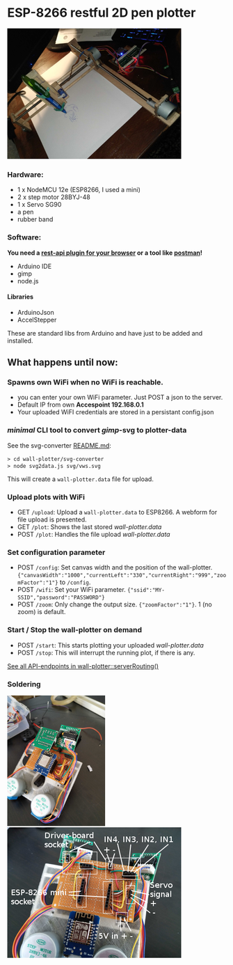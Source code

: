 # ESP-8266 restful 2D pen plotter
![pen-plotter prototype](assets/prototype-2d-penplotter.png "Board")


### Hardware:
- 1 x NodeMCU 12e (ESP8266, I used a mini)
- 2 x step motor 28BYJ-48
- 1 x Servo SG90
- a pen
- rubber band

### Software:
**You need a [rest-api plugin for your browser](https://github.com/RESTEDClient/RESTED) or a tool like [postman](https://www.getpostman.com/)!**
- Arduino IDE
- gimp
- node.js

#### Libraries
- ArduinoJson
- AccelStepper

These are standard libs from Arduino and have just to be added and installed. 

## What happens until now:

### Spawns own WiFi when no WiFi is reachable. 
 - you can enter your own WiFi parameter. Just POST a json  to the server.
 - Default IP from own **Accespoint 192.168.0.1**
 - Your uploaded WiFI credentials are stored in a persistant config.json

### *minimal* CLI tool to convert *gimp*-svg to plotter-data 
See the svg-converter [README.md](svg-converter/README.md):

```
> cd wall-plotter/svg-converter 
> node svg2data.js svg/vws.svg
```

This will create a `wall-plotter.data` file for upload.


### Upload plots with WiFi 
 - GET `/upload`: Upload a `wall-plotter.data` to ESP8266. A webform for file upload is presented.
 - GET `/plot`: Shows the last stored *wall-plotter.data*
 - POST `/plot`: Handles the file upload *wall-plotter.data*
 
### Set configuration parameter
- POST `/config`: Set canvas width and the position of the wall-plotter. ```{"canvasWidth":"1000","currentLeft":"330","currentRight":"999","zoomFactor":"1"}``` to `/config`.
- POST `/wifi`: Set your WiFi parameter. ``` {"ssid":"MY-SSID","password":"PASSWORD"} ```
- POST `/zoom`: Only change the output size. ``` {"zoomFactor":"1"} ```. 1 (no zoom) is default. 

### Start / Stop the wall-plotter on demand
- POST `/start`: This starts plotting your uploaded *wall-plotter.data*
- POST `/stop`: This will interrupt the running plot, if there is any.


[See all API-endpoints in wall-plotter::serverRouting()](https://github.com/ivosdc/wall-plotter/blob/ec4a6ae48933ddb8831ab3e29a7f0a8e4150781f/server_control.ino#L174)



### Soldering
![wall-plotter board](assets/wall-plotter-board.png "Board")
![wall-plotter labeled](assets/wall-plotter-board-label.png "Sockets for ESP-8266 and stepper-driver.")
